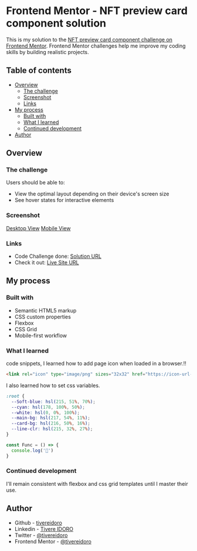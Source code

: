 # Frontend Mentor - NFT preview card component solution

This is my solution to the [NFT preview card component challenge on Frontend Mentor](https://www.frontendmentor.io/challenges/nft-preview-card-component-SbdUL_w0U). Frontend Mentor challenges help me improve my coding skills by building realistic projects. 


## Table of contents

- [Overview](#overview)
  - [The challenge](#the-challenge)
  - [Screenshot](#screenshot)
  - [Links](#links)
- [My process](#my-process)
  - [Built with](#built-with)
  - [What I learned](#what-i-learned)
  - [Continued development](#continued-development)
- [Author](#author)


## Overview

### The challenge

Users should be able to:

- View the optimal layout depending on their device's screen size
- See hover states for interactive elements


### Screenshot

[Desktop View](./images/desktop-view.png)
[Mobile View](./images/mobile.png)


### Links

- Code Challenge done: [Solution URL](https://www.frontendmentor.io/solutions/nft-card-preview-using-html-and-css-qe1lGOC0Zg)
- Check it out: [Live Site URL](https://tivereidoro.github.io/Frontend-Mentor_NFT-card)


## My process

### Built with

- Semantic HTML5 markup
- CSS custom properties
- Flexbox
- CSS Grid
- Mobile-first workflow


### What I learned

code snippets,
I learned how to add page icon when loaded in a browser.!!

```html
<link rel="icon" type="image/png" sizes="32x32" href="https://icon-url-here">
```

I also learned how to set css variables.
```css
:root {
  --Soft-blue: hsl(215, 51%, 70%);
  --cyan: hsl(178, 100%, 50%);
  --white: hsl(0, 0%, 100%);
  --main-bg: hsl(217, 54%, 11%);
  --card-bg: hsl(216, 50%, 16%);
  --line-clr: hsl(215, 32%, 27%);
}
```
```js
const Func = () => {
  console.log('🎉')
}
```


### Continued development

I'll remain consistent with flexbox and css grid templates until I master their use.


## Author

- Github - [tivereidoro](https://www.github.com/tivereidoro)
- Linkedin - [Tivere IDORO](https://www.linkedin.com/in/tivereidoro)
- Twitter - [@tivereidoro](https://www.twitter.com/tivereidoro)
- Frontend Mentor - [@tivereidoro](https://www.frontendmentor.io/profile/tivereidoro)

##
##
